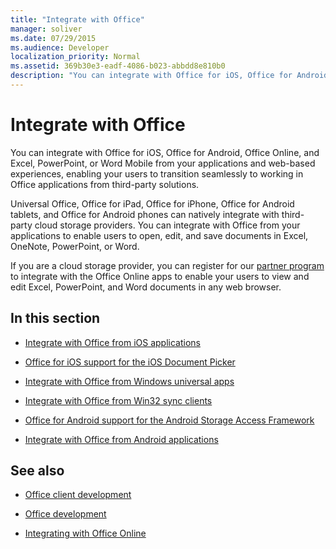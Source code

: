 ```yaml
---
title: "Integrate with Office"
manager: soliver
ms.date: 07/29/2015
ms.audience: Developer
localization_priority: Normal
ms.assetid: 369b30e3-eadf-4086-b023-abbdd8e810b0
description: "You can integrate with Office for iOS, Office for Android, Office Online, and Excel, PowerPoint, or Word Mobile from your applications and web-based experiences, enabling your users to transition seamlessly to working in Office applications from third-party solutions."
---
```


# Integrate with Office

You can integrate with Office for iOS, Office for Android, Office Online, and Excel, PowerPoint, or Word Mobile from your applications and web-based experiences, enabling your users to transition seamlessly to working in Office applications from third-party solutions.
  
Universal Office, Office for iPad, Office for iPhone, Office for Android tablets, and Office for Android phones can natively integrate with third-party cloud storage providers. You can integrate with Office from your applications to enable users to open, edit, and save documents in Excel, OneNote, PowerPoint, or Word.
  
If you are a cloud storage provider, you can register for our [partner program](http://dev.office.com/programs/officecloudstorage) to integrate with the Office Online apps to enable your users to view and edit Excel, PowerPoint, and Word documents in any web browser. 
  
## In this section

- [Integrate with Office from iOS applications](integrate-with-office-from-ios-applications.md)
    
- [Office for iOS support for the iOS Document Picker](office-for-ios-support-for-the-ios-document-picker.md)
    
- [Integrate with Office from Windows universal apps](integrate-with-office-from-windows-universal-apps.md)
    
- [Integrate with Office from Win32 sync clients](integrate-with-office-from-win32-sync-clients.md)
    
- [Office for Android support for the Android Storage Access Framework](office-for-android-support-for-the-android-storage-access-framework.md)
    
- [Integrate with Office from Android applications](integrate-with-office-from-android-applications.md)
    
## See also

- [Office client development](https://msdn.microsoft.com/en-us/library/dn833103.aspx)
    
- [Office development](http://msdn.microsoft.com/library/7f24db34-c1ad-4a83-a9bd-3c85a39c0bd8%28Office.15%29.aspx)
    
- [Integrating with Office Online](https://wopi.readthedocs.org/en/latest/)
    

